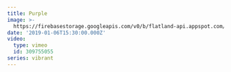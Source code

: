 ```yaml
---
title: Purple
image: >-
  https://firebasestorage.googleapis.com/v0/b/flatland-api.appspot.com/o/sermons%2FScreen%20Shot%202019-01-06%20at%201.37.59%20PM.png?alt=media&token=99d806b1-3fa0-4a56-b373-6d156fd2849a
date: '2019-01-06T15:30:00.000Z'
video:
  type: vimeo
  id: 309755055
series: vibrant
---
```


